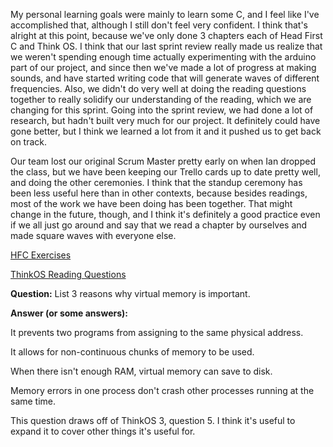 My personal learning goals were mainly to learn some C, and I feel like I've accomplished that, although I still don't feel very confident. I think that's alright at this point, because we've only done 3 chapters each of Head First C and Think OS. I think that our last sprint review really made us realize that we weren't spending enough time actually experimenting with the arduino part of our project, and since then we've made a lot of progress at making sounds, and have started writing code that will generate waves of different frequencies. Also, we didn't do very well at doing the reading questions together to really solidify our understanding of the reading, which we are changing for this sprint. Going into the sprint review, we had done a lot of research, but hadn't built very much for our project. It definitely could have gone better, but I think we learned a lot from it and it pushed us to get back on track.

Our team lost our original Scrum Master pretty early on when Ian dropped the class, but we have been keeping our Trello cards up to date pretty well, and doing the other ceremonies. I think that the standup ceremony has been less useful here than in other contexts, because besides readings, most of the work we have been doing has been together. That might change in the future, though, and I think it's definitely a good practice even if we all just go around and say that we read a chapter by ourselves and made square waves with everyone else. 

[HFC Exercises](../exercises)

[ThinkOS Reading Questions](../reading_questions)

__Question:__ List 3 reasons why virtual memory is important.

__Answer (or some answers):__ 

 It prevents two programs from assigning to the same physical address.

 It allows for non-continuous chunks of memory to be used.

 When there isn't enough RAM, virtual memory can save to disk.

 Memory errors in one process don't crash other processes running at the same time.

 This question draws off of ThinkOS 3, question 5. I think it's useful to expand it to cover other things it's useful for. 